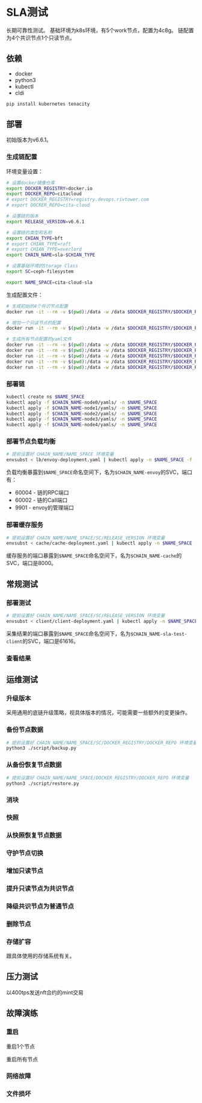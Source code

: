 # SLA测试

长期可靠性测试。
基础环境为k8s环境，有5个work节点，配置为4c8g。
链配置为4个共识节点1个只读节点。

## 依赖

* docker
* python3
* kubectl
* cldi

```bash
pip install kubernetes tenacity
```

## 部署

初始版本为v6.6.1。

### 生成链配置

环境变量设置：

```bash
# 设置docker镜像仓库
export DOCKER_REGISTRY=docker.io
export DOCKER_REPO=citacloud
# export DOCKER_REGISTRY=registry.devops.rivtower.com
# export DOCKER_REPO=cita-cloud

# 设置链的版本
export RELEASE_VERSION=v6.6.1

# 设置链的类型和名称
export CHIAN_TYPE=bft
# export CHIAN_TYPE=raft
# export CHIAN_TYPE=overlord
export CHAIN_NAME=sla-$CHIAN_TYPE

# 设置基础环境的Storage Class
export SC=ceph-filesystem

export NAME_SPACE=cita-cloud-sla
```

生成配置文件：

```bash
# 生成初始的4个共识节点配置
docker run -it --rm -v $(pwd):/data -w /data $DOCKER_REGISTRY/$DOCKER_REPO/cloud-config:$RELEASE_VERSION cloud-config create-k8s --chain-name $CHAIN_NAME --admin 0x9bab5858df4a9e84ff3958884a01a4fce5e07edb --nodelist localhost:40000:node0:k8s,localhost:40001:node1:k8s,localhost:40002:node2:k8s,localhost:40003:node3:k8s --controller_tag $RELEASE_VERSION --consensus_image consensus_$CHIAN_TYPE --consensus_tag $RELEASE_VERSION --crypto_tag $RELEASE_VERSION --network_tag $RELEASE_VERSION --storage_tag $RELEASE_VERSION --executor_tag $RELEASE_VERSION

# 增加一个只读节点的配置
docker run -it --rm -v $(pwd):/data -w /data $DOCKER_REGISTRY/$DOCKER_REPO/cloud-config:$RELEASE_VERSION cloud-config append-k8s --chain-name $CHAIN_NAME --node localhost:40004:node4:k8s

# 生成所有节点配置的yaml文件
docker run -it --rm -v $(pwd):/data -w /data $DOCKER_REGISTRY/$DOCKER_REPO/cloud-config:$RELEASE_VERSION cloud-config update-yaml --chain-name $CHAIN_NAME --storage-class $SC --docker-registry $DOCKER_REGISTRY --docker-repo $DOCKER_REPO --requests-cpu 120m --limits-cpu 1 --requests-memory 240Mi --limits-memory 2Gi --domain node0
docker run -it --rm -v $(pwd):/data -w /data $DOCKER_REGISTRY/$DOCKER_REPO/cloud-config:$RELEASE_VERSION cloud-config update-yaml --chain-name $CHAIN_NAME --storage-class $SC --docker-registry $DOCKER_REGISTRY --docker-repo $DOCKER_REPO --requests-cpu 120m --limits-cpu 1 --requests-memory 240Mi --limits-memory 2Gi --domain node1
docker run -it --rm -v $(pwd):/data -w /data $DOCKER_REGISTRY/$DOCKER_REPO/cloud-config:$RELEASE_VERSION cloud-config update-yaml --chain-name $CHAIN_NAME --storage-class $SC --docker-registry $DOCKER_REGISTRY --docker-repo $DOCKER_REPO --requests-cpu 120m --limits-cpu 1 --requests-memory 240Mi --limits-memory 2Gi --domain node2
docker run -it --rm -v $(pwd):/data -w /data $DOCKER_REGISTRY/$DOCKER_REPO/cloud-config:$RELEASE_VERSION cloud-config update-yaml --chain-name $CHAIN_NAME --storage-class $SC --docker-registry $DOCKER_REGISTRY --docker-repo $DOCKER_REPO --requests-cpu 120m --limits-cpu 1 --requests-memory 240Mi --limits-memory 2Gi --domain node3
docker run -it --rm -v $(pwd):/data -w /data $DOCKER_REGISTRY/$DOCKER_REPO/cloud-config:$RELEASE_VERSION cloud-config update-yaml --chain-name $CHAIN_NAME --storage-class $SC --docker-registry $DOCKER_REGISTRY --docker-repo $DOCKER_REPO --requests-cpu 120m --limits-cpu 1 --requests-memory 240Mi --limits-memory 2Gi --domain node4
```

### 部署链

```bash
kubectl create ns $NAME_SPACE
kubectl apply -f $CHAIN_NAME-node0/yamls/ -n $NAME_SPACE
kubectl apply -f $CHAIN_NAME-node1/yamls/ -n $NAME_SPACE
kubectl apply -f $CHAIN_NAME-node2/yamls/ -n $NAME_SPACE
kubectl apply -f $CHAIN_NAME-node3/yamls/ -n $NAME_SPACE
kubectl apply -f $CHAIN_NAME-node4/yamls/ -n $NAME_SPACE
```

### 部署节点负载均衡

```bash
# 提前设置好 CHAIN_NAME/NAME_SPACE 环境变量
envsubst < lb/envoy-deployment.yaml | kubectl apply -n $NAME_SPACE -f -
```

负载均衡暴露到`$NAME_SPACE`命名空间下，名为`$CHAIN_NAME-envoy`的SVC，端口有：
* 60004 - 链的RPC端口
* 60002 - 链的Call端口
* 9901  - envoy的管理端口

### 部署缓存服务

```bash
# 提前设置好 CHAIN_NAME/NAME_SPACE/SC/RELEASE_VERSION 环境变量
envsubst < cache/cache-deployment.yaml | kubectl apply -n $NAME_SPACE -f -
```

缓存服务的端口暴露到`$NAME_SPACE`命名空间下，名为`$CHAIN_NAME-cache`的SVC，端口是8000。

## 常规测试

### 部署测试

```bash
# 提前设置好 CHAIN_NAME/NAME_SPACE/SC/RELEASE_VERSION 环境变量
envsubst < client/client-deployment.yaml | kubectl apply -n $NAME_SPACE -f -
```

采集结果的端口暴露到`$NAME_SPACE`命名空间下，名为`$CHAIN_NAME-sla-test-client`的SVC，端口是61616。

### 查看结果

## 运维测试

### 升级版本

采用通用的底链升级策略，视具体版本的情况，可能需要一些额外的变更操作。

### 备份节点数据

```bash
# 提前设置好 CHAIN_NAME/NAME_SPACE/SC/DOCKER_REGISTRY/DOCKER_REPO 环境变量
python3 ./script/backup.py
```

### 从备份恢复节点数据

```bash
# 提前设置好 CHAIN_NAME/NAME_SPACE/DOCKER_REGISTRY/DOCKER_REPO 环境变量
python3 ./script/restore.py
```

### 消块

### 快照

### 从快照恢复节点数据

### 守护节点切换

### 增加只读节点

### 提升只读节点为共识节点

### 降级共识节点为普通节点

### 删除节点

### 存储扩容

跟具体使用的存储系统有关。

## 压力测试
以400tps发送nft合约的mint交易

## 故障演练

### 重启

重启1个节点

重启所有节点

### 网络故障

### 文件损坏

